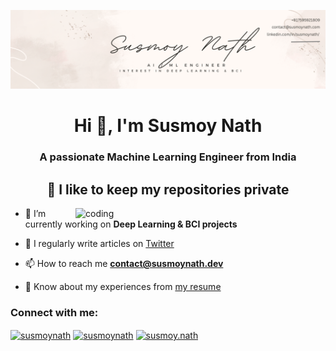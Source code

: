 ![logo](https://github.com/SusmoyNath/SusmoyNath/blob/main/White%20and%20Blue%20Minimalist%20Watercolor%20Background%20Linkedin%20Banner(3).png)

<h1 align="center">Hi 👋, I'm Susmoy Nath</h1>
<h3 align="center">A passionate Machine Learning Engineer from India</h3>
<h2 align="center">🌱 I like to keep my repositories private</h2>

<img align="right" alt="coding" width="400" src="https://miro.medium.com/max/1360/0*7Q3yvSIv_t0ioJ-Z.gif">

- 🔭 I’m currently working on **Deep Learning & BCI projects**

- 📝 I regularly write articles on <a href="https://twitter.com/susmoynath">Twitter</a>

- 📫 How to reach me **contact@susmoynath.dev**

- 📄 Know about my experiences from <a href="cv.susmoynath.dev">my resume</a>

<h3 align="left">Connect with me:</h3>
<p align="left">
<a href="https://twitter.com/susmoynath" target="blank"><img align="center" src="https://raw.githubusercontent.com/rahuldkjain/github-profile-readme-generator/master/src/images/icons/Social/twitter.svg" alt="susmoynath" height="30" width="40" /></a>
<a href="https://linkedin.com/in/susmoynath" target="blank"><img align="center" src="https://raw.githubusercontent.com/rahuldkjain/github-profile-readme-generator/master/src/images/icons/Social/linked-in-alt.svg" alt="susmoynath" height="30" width="40" /></a>
<a href="https://instagram.com/susmoy.nath" target="blank"><img align="center" src="https://raw.githubusercontent.com/rahuldkjain/github-profile-readme-generator/master/src/images/icons/Social/instagram.svg" alt="susmoy.nath" height="30" width="40" /></a>
</p>

